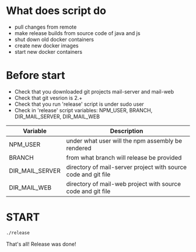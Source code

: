 # What does script do

  - pull changes from remote
  - make release builds from source code of java and js
  - shut down old docker containers
  - create new docker images
  - start new docker containers

# Before start

  - Check that you downloaded git projects mail-server and mail-web
  - Check that git vesrion is 2.+
  - Check that you run 'release' script is under sudo user
  - Check in 'release' script variables: NPM_USER, BRANCH, DIR_MAIL_SERVER, DIR_MAIL_WEB
  
| Variable | Description |
| ------ | ------ |
| NPM_USER | under what user will the npm assembly be rendered |
| BRANCH | from what branch will release be provided |
| DIR_MAIL_SERVER | directory of mail-server project with source code and git file |
| DIR_MAIL_WEB | directory of mail-web project with source code and git file |
  

# START
```sh
./release
```

That's all! Release was done!